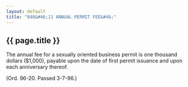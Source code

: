 ```yaml
---
layout: default 
title: "840&#46;11 ANNUAL PERMIT FEE&#46;"
---
```


{{ page.title }}
----------------

The annual fee for a sexually oriented business permit is one thousand
dollars (\$1,000), payable upon the date of first permit issuance and
upon each anniversary thereof.

(Ord. 96-20. Passed 3-7-96.)
